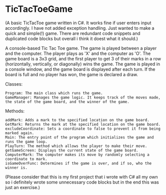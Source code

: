 # TicTacToeGame

(A basic TicTacToe game written in C#. It works fine if user enters input accordingly. I have not added exception handling. Just wanted to make a quick and simple(!) game. There are redundant code snippets and duplicated code blocks but overall i think it doest what it should.)

A console-based Tic Tac Toe game. The game is played between a player and the computer. The player plays as 'X' and the computer as 'O'. The game board is a 3x3 grid, and the first player to get 3 of their marks in a row (horizontally, vertically, or diagonally) wins the game. The game is played in a console window, and the game board is displayed after each turn. If the board is full and no player has won, the game is declared a draw.

Classes:

    Program: The main class which runs the game.
    GameManager: Manages the game logic. It keeps track of the moves made, the state of the game board, and the winner of the game.

Methods:

    addMark: Adds a mark to the specified location on the game board.
    GetMark: Returns the mark at the specified location on the game board.
    excludeCoordinate: Sets a coordinate to false to prevent it from being marked again.
    Main: The entry point of the program which initializes the game and runs the game loop.
    PlayTurn: The method which allows the player to make their move.
    getGameScreen: Displays the current state of the game board.
    ComputerMark: The computer makes its move by randomly selecting a coordinate to mark.
    isGameOverFunc: Determines if the game is over, and if so, who the winner is.

(Please consider that this is my first project that i wrote with C# all my own so i definitely wrote some unnecessary code blocks but in the end this was just an exercise.)
